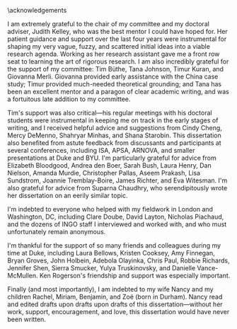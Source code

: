 \acknowledgements

I am extremely grateful to the chair of my committee and my doctoral adviser, Judith Kelley, who was the best mentor I could have hoped for. Her patient guidance and support over the last four years were instrumental for shaping my very vague, fuzzy, and scattered initial ideas into a viable research agenda. Working as her research assistant gave me a front row seat to learning the art of rigorous research. I am also incredibly grateful for the support of my committee: Tim Büthe, Tana Johnson, Timur Kuran, and Giovanna Merli. Giovanna provided early assistance with the China case study; Timur provided much-needed theoretical grounding; and Tana has been an excellent mentor and a paragon of clear academic writing, and was a fortuitous late addition to my committee.

Tim's support was also critical—his regular meetings with his doctoral students were instrumental in keeping me on track in the early stages of writing, and I received helpful advice and suggestions from Cindy Cheng, Mercy DeMenno, Shahryar Minhas, and Shana Starobin. This dissertation also benefited from astute feedback from discussants and participants at several conferences, including ISA, APSA, ARNOVA, and smaller presentations at Duke and BYU. I'm particularly grateful for advice from Elizabeth Bloodgood, Andrea den Boer, Sarah Bush, Laura Henry, Dan Nielson, Amanda Murdie, Christopher Pallas, Aseem Prakash, Lisa Sundstrom, Joannie Tremblay-Boire, James Richter, and Eva Witesman. I'm also grateful for advice from Suparna Chaudhry, who serendipitously wrote her dissertation on an eerily similar topic. 

I'm indebted to everyone who helped with my fieldwork in London and Washington, DC, including Clare Doube, David Layton, Nicholas Piachaud, and the dozens of INGO staff I interviewed and worked with, and who must unfortunately remain anonymous.

I'm thankful for the support of so many friends and colleagues during my time at Duke, including Laura Bellows, Kristen Cooksey, Amy Finnegan, Bryan Groves, John Holbein, Adebola Olayinka, Chris Paul, Robbie Richards, Jennifer Shen, Sierra Smucker, Yulya Truskinovsky, and Danielle Vance-McMullen. Ken Rogerson's friendship and support was especially important. 

Finally (and most importantly), I am indebted to my wife Nancy and my children Rachel, Miriam, Benjamin, and Zoë (born in Durham). Nancy read and edited drafts upon drafts upon drafts of this dissertation—without her work, support, encouragement, and love, this dissertation would have never been written.